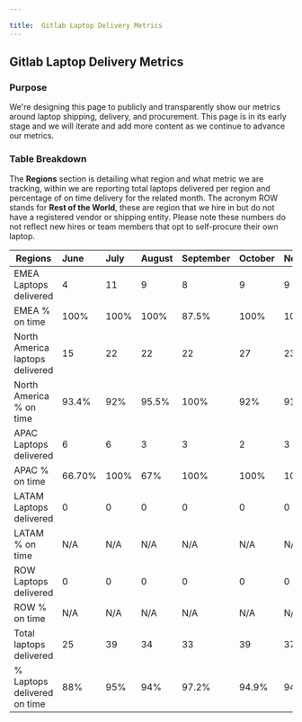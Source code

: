 ```yaml
---

title:  Gitlab Laptop Delivery Metrics
---
```






## Gitlab Laptop Delivery Metrics

### Purpose

We're designing this page to publicly and transparently show our metrics around laptop shipping, delivery, and procurement. This page is in its early stage and we will iterate and add more content as we continue to advance our metrics.

### Table Breakdown

The **Regions** section is detailing what region and what metric we are tracking, within we are reporting total laptops delivered per region and percentage of on time delivery for the related month. The acronym ROW stands for **Rest of the World**, these are region that we hire in but do not have a registered vendor or shipping entity. Please note these numbers do not reflect new hires or team members that opt to self-procure their own laptop.



| Regions                         | June | July | August | September |October |November |
| -------------                   |:-----|:-----|:-------|:----------|:-------|:--------|
| EMEA Laptops delivered          |4     |11    |9       |8          |9       |9
| EMEA % on time                  |100%  |100%  |100%    |87.5%      |100%    |100%
| North America laptops delivered |15    |22    |22      |22         |27      |23
| North America % on time         |93.4% |92%   |95.5%   |100%       |92%     |91%
| APAC Laptops delivered          |6     |6     |3       |3          |2       |3
| APAC % on time                  |66.70%|100%  |67%     |100%       |100%    |100%
| LATAM Laptops delivered         |0     |0     |0       |0          |0       |0
| LATAM % on time                 |N/A   |N/A   |N/A     |N/A        |N/A     |N/A
| ROW Laptops delivered           |0     |0     |0       |0          |0       |0
| ROW % on time                   |N/A   |N/A   |N/A     |N/A        |N/A     |N/A
| Total laptops delivered         |25    |39    |34      |33         |39      |37
| % Laptops delivered on time     |88%   |95%   |94%     |97.2%      |94.9%   |94.6%

